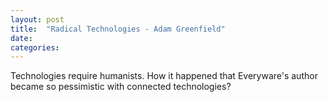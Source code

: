 ```yaml
---
layout: post
title:  "Radical Technologies - Adam Greenfield"
date:   
categories:
---
```


Technologies require humanists. How it happened that Everyware's author became so pessimistic with connected technologies? 
